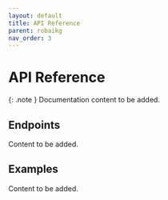 ```yaml
---
layout: default
title: API Reference
parent: robaikg
nav_order: 3
---
```


# API Reference

{: .note }
Documentation content to be added.

## Endpoints

Content to be added.

## Examples

Content to be added.
